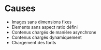 # Causes

- Images sans dimensions fixes
- Elements sans aspect ratio défini
- Contenus chargés de manière asynchrone
- Contenus chargés dynamiquement
- Chargement des fonts
